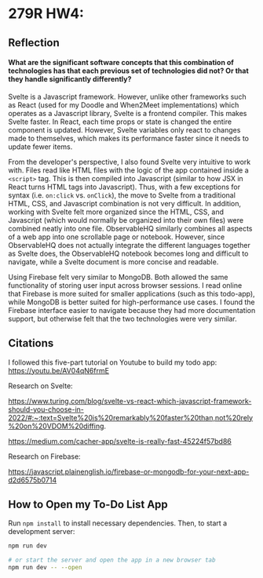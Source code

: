 # 279R HW4: 

## Reflection

#### What are the significant software concepts that this combination of technologies has that each previous set of technologies did not? Or that they handle significantly differently?

Svelte is a Javascript framework. However, unlike other frameworks such as React (used for my Doodle and When2Meet implementations) which operates as a Javascript library, Svelte is a frontend compiler. This makes Svelte faster. In React, each time props or state is changed the entire component is updated. However, Svelte variables only react to changes made to themselves, which makes its performance faster since it needs to update fewer items.

From the developer's perspective, I also found Svelte very intuitive to work with. Files read like HTML files with the logic of the app contained inside a `<script>` tag. This is then compiled into Javascript (similar to how JSX in React turns HTML tags into Javascript). Thus, with a few exceptions for syntax (i.e. `on:click` vs. `onClick`), the move to Svelte from a traditional HTML, CSS, and Javascript combination is not very difficult. In addition, working with Svelte felt more organized since the HTML, CSS, and Javascript (which would normally be organized into their own files) were combined neatly into one file. ObservableHQ similarly combines all aspects of a web app into one scrollable page or notebook. However, since ObservableHQ does not actually integrate the different languages together as Svelte does, the ObservableHQ notebook becomes long and difficult to navigate, while a Svelte document is more concise and readable. 

Using Firebase felt very similar to MongoDB. Both allowed the same functionality of storing user input across browser sessions. I read online that Firebase is more suited for smaller applications (such as this todo-app), while MongoDB is better suited for high-performance use cases. I found the Firebase interface easier to navigate because they had more documentation support, but otherwise felt that the two technologies were very similar.


## Citations

I followed this five-part tutorial on Youtube to build my todo app: https://youtu.be/AV04qN6frmE

Research on Svelte: 

https://www.turing.com/blog/svelte-vs-react-which-javascript-framework-should-you-choose-in-2022/#:~:text=Svelte%20is%20remarkably%20faster%20than,not%20rely%20on%20VDOM%20diffing.

https://medium.com/cacher-app/svelte-is-really-fast-45224f57bd86

Research on Firebase:

https://javascript.plainenglish.io/firebase-or-mongodb-for-your-next-app-d2d6575b0714


## How to Open my To-Do List App

Run `npm install` to install necessary dependencies. Then, to start a development server:

```bash
npm run dev

# or start the server and open the app in a new browser tab
npm run dev -- --open
```

<!-- ## Building

To create a production version of your app:

```bash
npm run build
```

You can preview the production build with `npm run preview`.

> To deploy your app, you may need to install an [adapter](https://kit.svelte.dev/docs/adapters) for your target environment. -->
